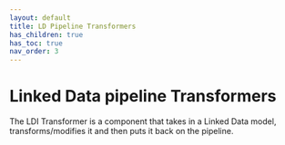 ```yaml
---
layout: default
title: LD Pipeline Transformers
has_children: true
has_toc: true
nav_order: 3
---
```


# Linked Data pipeline Transformers

The LDI Transformer is a component that takes in a Linked Data model, transforms/modifies it and then puts it back on the pipeline.
